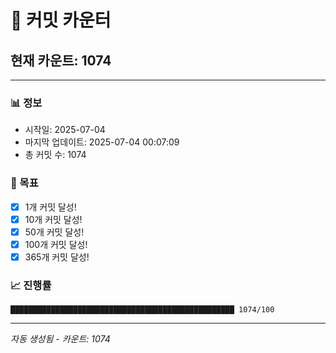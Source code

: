# 🔢 커밋 카운터

## 현재 카운트: 1074

---

### 📊 정보
- 시작일: 2025-07-04
- 마지막 업데이트: 2025-07-04 00:07:09
- 총 커밋 수: 1074

### 🎯 목표
- [x] 1개 커밋 달성!
- [x] 10개 커밋 달성!
- [x] 50개 커밋 달성!
- [x] 100개 커밋 달성!
- [x] 365개 커밋 달성!

### 📈 진행률
```
██████████████████████████████████████████████████ 1074/100
```

---
*자동 생성됨 - 카운트: 1074*
